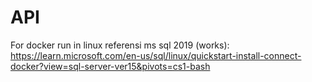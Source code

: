 # API
For docker run in linux referensi ms sql 2019 (works): https://learn.microsoft.com/en-us/sql/linux/quickstart-install-connect-docker?view=sql-server-ver15&pivots=cs1-bash

